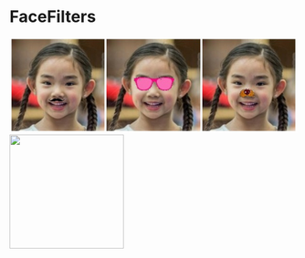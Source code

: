 # FaceFilters
![output image](Output/Output.jpg)
<img src="Output/Output.gif" width="200" height="200">


